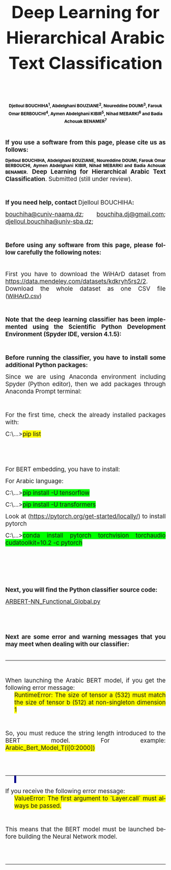 <html xmlns:v="urn:schemas-microsoft-com:vml"
xmlns:o="urn:schemas-microsoft-com:office:office"
xmlns:w="urn:schemas-microsoft-com:office:word"
xmlns:dt="uuid:C2F41010-65B3-11d1-A29F-00AA00C14882"
xmlns:m="http://schemas.microsoft.com/office/2004/12/omml"
xmlns="http://www.w3.org/TR/REC-html40">

<head>
<meta http-equiv=Content-Type content="text/html; charset=windows-1252">
<meta name=ProgId content=Word.Document>
<meta name=Generator content="Microsoft Word 15">
<meta name=Originator content="Microsoft Word 15">
<link rel=File-List href="index_files/filelist.xml">
<link rel=Edit-Time-Data href="index_files/editdata.mso">
<link rel=dataStoreItem href="index_files/item0001.xml"
target="index_files/props002.xml">
<link rel=themeData href="index_files/themedata.thmx">
<link rel=colorSchemeMapping href="index_files/colorschememapping.xml">
</head>

<body lang=EN-US link=blue vlink=purple style='tab-interval:35.4pt;word-wrap:
break-word'>

<div class=WordSection1>

<p class=MsoNormal align=center style='margin-bottom:0in;text-align:center;
line-height:150%'><b><span style='font-size:40.0pt;line-height:150%;mso-ansi-language:
EN-US'>Deep Learning for Hierarchical Arabic Text Classification<o:p></o:p></span></b></p>

<p class=MsoNormal style='margin-bottom:0in;text-align:justify;line-height:
150%'><span style='mso-ansi-language:EN-US'><o:p>&nbsp;</o:p></span></p>

<p class=MsoNormal style='margin-bottom:0in;text-align:justify'><span
style='mso-ansi-language:EN-US'><o:p>&nbsp;</o:p></span></p>

<p class=MsoNormal align=center style='margin-bottom:0in;text-align:center;
line-height:150%'><b><span style='font-size:10.0pt;line-height:150%;mso-bidi-font-family:
Calibri;mso-bidi-theme-font:minor-latin;color:black;mso-ansi-language:EN-US'>Djelloul
BOUCHIHA<sup>1</sup>, Abdelghani BOUZIANE<sup>2</sup>, Noureddine DOUMI<sup>3</sup>,
Farouk Omar BERBOUCHI<sup>4</sup>, Aymen Abdelghani KIBIR<sup>5</sup>, Nihad
MEBARKI<sup>6</sup> and Badia Achouak BENAMER<sup>7</sup><o:p></o:p></span></b></p>

<p class=MsoNormal style='text-align:justify;line-height:normal'><b><span
style='mso-ansi-language:EN-US'><o:p>&nbsp;</o:p></span></b></p>

<p class=MsoNormal style='text-align:justify;line-height:normal'><b><span
style='font-size:14.0pt;mso-ansi-language:EN-US'>If you use a software from
this page, please cite us as follows:<o:p></o:p></span></b></p>

<p class=MsoNormal style='text-align:justify;line-height:normal'><b><span
style='font-size:10.0pt;mso-bidi-font-family:Calibri;mso-bidi-theme-font:minor-latin;
color:black;mso-ansi-language:EN-US'>Djelloul BOUCHIHA, Abdelghani BOUZIANE,
Noureddine DOUMI, Farouk Omar BERBOUCHI, Aymen Abdelghani KIBIR, Nihad MEBARKI
and Badia Achouak BENAMER</span></b><span style='font-size:14.0pt;mso-ansi-language:
EN-US'>. <b>Deep Learning for Hierarchical Arabic Text Classification</b>.
Submitted (still under review).<o:p></o:p></span></p>

<p class=MsoNormal style='text-align:justify;line-height:normal'><span
style='font-size:14.0pt;mso-ansi-language:EN-US'><o:p>&nbsp;</o:p></span></p>

<p class=MsoNormal style='text-align:justify;line-height:normal'><b><span
style='font-size:14.0pt;mso-ansi-language:EN-US'>If you need help, contact </span></b><span
style='font-size:14.0pt;mso-ansi-language:EN-US'>Djelloul BOUCHIHA<b>: <o:p></o:p></b></span></p>

<p class=MsoNormal style='text-align:justify;line-height:normal'><span lang=FR><a
href="mailto:bouchiha@cuniv-naama.dz"><span lang=EN-US style='font-size:14.0pt;
mso-ansi-language:EN-US'>bouchiha@cuniv-naama.dz</span></a></span><span
style='font-size:14.0pt;mso-ansi-language:EN-US'>; </span><span lang=FR><a
href="mailto:bouchiha.dj@gmail.com"><span lang=EN-US style='font-size:14.0pt;
mso-ansi-language:EN-US'>bouchiha.dj@gmail.com</span></a></span><span
style='font-size:14.0pt;mso-ansi-language:EN-US'>; </span><span lang=FR><a
href="mailto:djelloul.bouchiha@univ-sba.dz"><span lang=EN-US style='font-size:
14.0pt;mso-ansi-language:EN-US'>djelloul.bouchiha@univ-sba.dz</span></a></span><span
style='font-size:14.0pt;mso-ansi-language:EN-US'>; <o:p></o:p></span></p>

<p class=MsoNormal style='text-align:justify;line-height:normal'><span
style='font-size:14.0pt;mso-ansi-language:EN-US'><o:p>&nbsp;</o:p></span></p>

<p class=MsoNormal style='text-align:justify;line-height:normal'><b><span
style='font-size:14.0pt;mso-ansi-language:EN-US'>Before using any software from
this page, please follow carefully the following notes:<o:p></o:p></span></b></p>

<p class=MsoNormal style='text-align:justify;line-height:normal'><span
style='mso-ansi-language:EN-US'><o:p>&nbsp;</o:p></span></p>

<p class=MsoNormal style='text-align:justify;line-height:normal'><span
style='font-size:14.0pt;mso-ansi-language:EN-US'>First you have to download the
WiHArD dataset from </span><span lang=FR style='font-size:14.0pt'><a
href="https://data.mendeley.com/datasets/kdkryh5rs2/2"><span lang=EN-US
style='mso-ansi-language:EN-US'>https://data.mendeley.com/datasets/kdkryh5rs2/2</span></a></span><span
style='font-size:14.0pt;mso-ansi-language:EN-US'>. Download the whole dataset as
one CSV file (</span><span style='font-size:14.0pt;font-family:"Arial",sans-serif;
color:#1A1A1A;mso-ansi-language:EN-US'><a
href="https://data.mendeley.com/datasets/kdkryh5rs2/2#:~:text=CSV-,WiHArD.csv,-3%20MB">WiHArD.csv</a></span><span
style='font-size:14.0pt;mso-ansi-language:EN-US'>)<o:p></o:p></span></p>

<p class=MsoNormal style='text-align:justify;line-height:normal'><span
style='font-size:14.0pt;mso-ansi-language:EN-US'><o:p>&nbsp;</o:p></span></p>

<p class=MsoNormal style='text-align:justify;line-height:normal'><b><span
style='font-size:14.0pt;mso-ansi-language:EN-US'>Note that the deep learning classifier
has been implemented using the Scientific Python Development Environment
(Spyder IDE, version 4.1.5):<o:p></o:p></span></b></p>

<p class=MsoNormal style='text-align:justify;line-height:normal'><span lang=FR
style='font-size:14.0pt;mso-fareast-language:FR;mso-no-proof:yes'><v:shapetype
 id="_x0000_t75" coordsize="21600,21600" o:spt="75" o:preferrelative="t"
 path="m@4@5l@4@11@9@11@9@5xe" filled="f" stroked="f">
 <v:stroke joinstyle="miter"/>
 <v:formulas>
  <v:f eqn="if lineDrawn pixelLineWidth 0"/>
  <v:f eqn="sum @0 1 0"/>
  <v:f eqn="sum 0 0 @1"/>
  <v:f eqn="prod @2 1 2"/>
  <v:f eqn="prod @3 21600 pixelWidth"/>
  <v:f eqn="prod @3 21600 pixelHeight"/>
  <v:f eqn="sum @0 0 1"/>
  <v:f eqn="prod @6 1 2"/>
  <v:f eqn="prod @7 21600 pixelWidth"/>
  <v:f eqn="sum @8 21600 0"/>
  <v:f eqn="prod @7 21600 pixelHeight"/>
  <v:f eqn="sum @10 21600 0"/>
 </v:formulas>
 <v:path o:extrusionok="f" gradientshapeok="t" o:connecttype="rect"/>
 <o:lock v:ext="edit" aspectratio="t"/>
</v:shapetype><v:shape id="_x0000_i1026" type="#_x0000_t75" style='width:191.25pt;
 height:275.25pt;visibility:visible;mso-wrap-style:square'>
 <v:imagedata src="index_files/image001.png" o:title=""/>
</v:shape></span><span style='font-size:14.0pt;mso-ansi-language:EN-US'><o:p></o:p></span></p>

<p class=MsoNormal style='text-align:justify;line-height:normal'><span
style='font-size:14.0pt;mso-ansi-language:EN-US'><o:p>&nbsp;</o:p></span></p>

<p class=MsoNormal style='margin-bottom:0in;text-align:justify;line-height:
normal'><b><span style='font-size:14.0pt;mso-ansi-language:EN-US'>Before
running the classifier, you have to install some additional Python packages:</span></b><span
style='font-size:14.0pt;mso-ansi-language:EN-US'> <o:p></o:p></span></p>

<p class=MsoNormal style='margin-bottom:0in;text-align:justify;line-height:
normal'><span style='font-size:14.0pt;mso-ansi-language:EN-US'>Since we are
using Anaconda environment including Spyder (Python editor), then we add
packages through Anaconda Prompt terminal:<o:p></o:p></span></p>

<p class=MsoNormal style='margin-bottom:0in;text-align:justify;line-height:
normal'><span lang=FR style='font-size:14.0pt;mso-fareast-language:FR;
mso-no-proof:yes'><v:shape id="Image_x0020_1" o:spid="_x0000_i1025" type="#_x0000_t75"
 style='width:390.75pt;height:219.75pt;visibility:visible;mso-wrap-style:square'>
 <v:imagedata src="index_files/image002.png" o:title=""/>
</v:shape></span><span style='font-size:14.0pt;mso-ansi-language:EN-US'><o:p></o:p></span></p>

<p class=MsoNormal style='margin-bottom:0in;text-align:justify;line-height:
normal'><span style='font-size:14.0pt;mso-ansi-language:EN-US'><o:p>&nbsp;</o:p></span></p>

<p class=MsoNormal style='margin-bottom:0in;text-align:justify;line-height:
normal'><span style='font-size:14.0pt;mso-ansi-language:EN-US'>For the first
time, check the already installed packages with:<o:p></o:p></span></p>

<p class=MsoNormal style='margin-bottom:0in;text-align:justify;line-height:
normal'><span style='font-size:14.0pt;mso-ansi-language:EN-US'>C:\...&gt;<span
style='background:yellow;mso-highlight:yellow'>pip list</span><o:p></o:p></span></p>

<p class=MsoNormal style='margin-bottom:0in;text-align:justify;line-height:
normal'><span style='font-size:14.0pt;mso-ansi-language:EN-US'><o:p>&nbsp;</o:p></span></p>

<p class=MsoNormal style='margin-bottom:0in;text-align:justify;line-height:
normal'><span style='font-size:14.0pt;mso-ansi-language:EN-US'><o:p>&nbsp;</o:p></span></p>

<p class=MsoNormal style='margin-bottom:0in;text-align:justify;line-height:
normal'><span style='font-size:14.0pt;mso-ansi-language:EN-US'>For BERT
embedding, you have to install:<o:p></o:p></span></p>

<p class=MsoNormal style='margin-bottom:0in;text-align:justify;line-height:
normal'><span style='font-size:14.0pt;mso-ansi-language:EN-US'>For Arabic
language:<o:p></o:p></span></p>

<p class=MsoNormal style='margin-bottom:0in;text-align:justify;line-height:
normal'><span style='font-size:14.0pt;mso-ansi-language:EN-US'>C:\...&gt;<span
style='background:lime;mso-highlight:lime'>pip install -U tensorflow</span><o:p></o:p></span></p>

<p class=MsoNormal style='margin-bottom:0in;text-align:justify;line-height:
normal'><span style='font-size:14.0pt;mso-ansi-language:EN-US'>C:\...&gt;<span
style='background:lime;mso-highlight:lime'>pip install -U transformers</span><o:p></o:p></span></p>

<p class=MsoNormal style='margin-bottom:0in;text-align:justify;line-height:
normal'><span style='font-size:14.0pt;mso-ansi-language:EN-US'>Look at (</span><span
lang=FR><a href="https://pytorch.org/get-started/locally/"><span lang=EN-US
style='font-size:14.0pt;mso-ansi-language:EN-US'>https://pytorch.org/get-started/locally/</span></a></span><span
style='font-size:14.0pt;mso-ansi-language:EN-US'>) to install pytorch<o:p></o:p></span></p>

<p class=MsoNormal style='margin-bottom:0in;text-align:justify;line-height:
normal'><span style='font-size:14.0pt;mso-ansi-language:EN-US'>C:\...&gt;<span
style='background:lime;mso-highlight:lime'>conda install pytorch torchvision
torchaudio cudatoolkit=10.2 -c pytorch<o:p></o:p></span></span></p>

<p class=MsoNormal style='margin-bottom:0in;text-align:justify;line-height:
normal'><span style='font-size:14.0pt;mso-ansi-language:EN-US'><o:p>&nbsp;</o:p></span></p>

<p class=MsoNormal style='margin-bottom:0in;text-align:justify;line-height:
normal'><span style='font-size:14.0pt;mso-ansi-language:EN-US'><o:p>&nbsp;</o:p></span></p>

<p class=MsoNormal style='margin-bottom:0in;text-align:justify;line-height:
normal'><span style='font-size:14.0pt;mso-ansi-language:EN-US'><o:p>&nbsp;</o:p></span></p>

<p class=MsoNormal style='text-align:justify;line-height:normal'><b><span
style='font-size:14.0pt;mso-ansi-language:EN-US'>Next, you will find the Python
classifier source code:<o:p></o:p></span></b></p>

<p class=MsoNormal style='text-align:justify;line-height:normal'><span
style='font-size:14.0pt;mso-ansi-language:EN-US'><a
href="ARBERT-NN_Functional_Global.py">ARBERT-NN_Functional_Global.py</a><o:p></o:p></span></p>

<p class=MsoNormal style='text-align:justify;line-height:normal'><span
style='font-size:14.0pt;mso-ansi-language:EN-US'><o:p>&nbsp;</o:p></span></p>

<p class=MsoNormal style='text-align:justify;line-height:normal'><span
style='font-size:14.0pt;mso-ansi-language:EN-US'><o:p>&nbsp;</o:p></span></p>

<p class=MsoNormal style='text-align:justify;line-height:normal'><b><span
style='font-size:14.0pt;mso-ansi-language:EN-US'>Next are some error and
warning messages that you may meet when dealing with our classifier:<o:p></o:p></span></b></p>

<div style='mso-element:para-border-div;border:none;border-bottom:solid windowtext 1.0pt;
mso-border-bottom-alt:solid windowtext .75pt;padding:0in 0in 1.0pt 0in'>

<p class=MsoNormal style='margin-bottom:0in;text-align:justify;line-height:
normal;border:none;mso-border-bottom-alt:solid windowtext .75pt;padding:0in;
mso-padding-alt:0in 0in 1.0pt 0in'><span style='font-size:14.0pt;mso-ansi-language:
EN-US'><o:p>&nbsp;</o:p></span></p>

</div>

<p class=MsoNormal style='margin-bottom:0in;text-align:justify;line-height:
normal'><span style='font-size:14.0pt;mso-ansi-language:EN-US'><o:p>&nbsp;</o:p></span></p>

<p class=MsoNormal style='margin-bottom:0in;text-align:justify;line-height:
normal'><span style='font-size:14.0pt;mso-ansi-language:EN-US'>When launching
the Arabic BERT model, if you get the following error message:<o:p></o:p></span></p>

<p class=MsoNormal style='margin-top:0in;margin-right:0in;margin-bottom:0in;
margin-left:21.25pt;text-align:justify;line-height:normal'><span
style='font-size:14.0pt;background:yellow;mso-highlight:yellow;mso-ansi-language:
EN-US'>RuntimeError: The size of tensor a (532) must match the size of tensor b
(512) at non-singleton dimension 1<o:p></o:p></span></p>

<div style='mso-element:para-border-div;border:none;border-bottom:solid windowtext 1.0pt;
mso-border-bottom-alt:solid windowtext .75pt;padding:0in 0in 1.0pt 0in'>

<p class=MsoNormal style='margin-bottom:0in;text-align:justify;line-height:
normal;border:none;mso-border-bottom-alt:solid windowtext .75pt;padding:0in;
mso-padding-alt:0in 0in 1.0pt 0in'><span style='font-size:14.0pt;mso-ansi-language:
EN-US'><o:p>&nbsp;</o:p></span></p>

<p class=MsoNormal style='margin-bottom:0in;text-align:justify;line-height:
normal;border:none;mso-border-bottom-alt:solid windowtext .75pt;padding:0in;
mso-padding-alt:0in 0in 1.0pt 0in'><span style='font-size:14.0pt;mso-ansi-language:
EN-US'>So, you must reduce the string length introduced to the BERT model. For
example: <span style='background:yellow;mso-highlight:yellow'>Arabic_Bert_Model_T(i[0:2000])</span><o:p></o:p></span></p>

<p class=MsoNormal style='margin-bottom:0in;text-align:justify;line-height:
normal;border:none;mso-border-bottom-alt:solid windowtext .75pt;padding:0in;
mso-padding-alt:0in 0in 1.0pt 0in'><span style='font-size:14.0pt;mso-ansi-language:
EN-US'><o:p>&nbsp;</o:p></span></p>

<p class=MsoNormal style='margin-bottom:0in;text-align:justify;line-height:
normal;border:none;mso-border-bottom-alt:solid windowtext .75pt;padding:0in;
mso-padding-alt:0in 0in 1.0pt 0in'><span style='font-size:14.0pt;mso-ansi-language:
EN-US'><o:p>&nbsp;</o:p></span></p>

</div>

<p class=MsoNormal style='margin-top:0in;margin-right:0in;margin-bottom:0in;
margin-left:21.25pt;text-align:justify;line-height:normal'><span
style='font-size:14.0pt;background:darkblue;mso-highlight:darkblue;mso-ansi-language:
EN-US'><o:p>&nbsp;</o:p></span></p>

<p class=MsoNormal style='margin-bottom:0in;text-align:justify;line-height:
normal'><span style='font-size:14.0pt;mso-ansi-language:EN-US'>If you receive
the following error message:<o:p></o:p></span></p>

<p class=MsoNormal style='margin-top:0in;margin-right:0in;margin-bottom:0in;
margin-left:21.25pt;text-align:justify;line-height:normal'><span
style='font-size:14.0pt;background:yellow;mso-highlight:yellow;mso-ansi-language:
EN-US'>ValueError: The first argument to `Layer.call` must always be passed.<o:p></o:p></span></p>

<div style='mso-element:para-border-div;border:none;border-bottom:solid windowtext 1.0pt;
mso-border-bottom-alt:solid windowtext .75pt;padding:0in 0in 1.0pt 0in'>

<p class=MsoNormal style='margin-bottom:0in;text-align:justify;line-height:
normal;border:none;mso-border-bottom-alt:solid windowtext .75pt;padding:0in;
mso-padding-alt:0in 0in 1.0pt 0in'><span style='font-size:14.0pt;mso-ansi-language:
EN-US'><o:p>&nbsp;</o:p></span></p>

<p class=MsoNormal style='margin-bottom:0in;text-align:justify;line-height:
normal;border:none;mso-border-bottom-alt:solid windowtext .75pt;padding:0in;
mso-padding-alt:0in 0in 1.0pt 0in'><span style='font-size:14.0pt;mso-ansi-language:
EN-US'>This means that the BERT model must be launched before building the
Neural Network model.<o:p></o:p></span></p>

<p class=MsoNormal style='margin-bottom:0in;text-align:justify;line-height:
normal;border:none;mso-border-bottom-alt:solid windowtext .75pt;padding:0in;
mso-padding-alt:0in 0in 1.0pt 0in'><span style='font-size:14.0pt;mso-ansi-language:
EN-US'><o:p>&nbsp;</o:p></span></p>

<p class=MsoNormal style='margin-bottom:0in;text-align:justify;line-height:
normal;border:none;mso-border-bottom-alt:solid windowtext .75pt;padding:0in;
mso-padding-alt:0in 0in 1.0pt 0in'><span style='font-size:14.0pt;mso-ansi-language:
EN-US'><o:p>&nbsp;</o:p></span></p>

</div>

</div>

</body>

</html>
